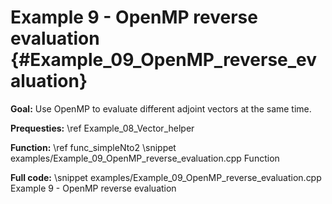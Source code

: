 Example 9 - OpenMP reverse evaluation {#Example_09_OpenMP_reverse_evaluation}
=======

**Goal:** Use OpenMP to evaluate different adjoint vectors at the same time.

**Prequesties:** \ref Example_08_Vector_helper

**Function:** \ref func_simpleNto2
\snippet examples/Example_09_OpenMP_reverse_evaluation.cpp Function

**Full code:**
\snippet examples/Example_09_OpenMP_reverse_evaluation.cpp Example 9 - OpenMP reverse evaluation

